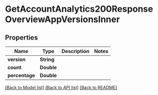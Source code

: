 # GetAccountAnalytics200ResponseOverviewAppVersionsInner

## Properties
Name | Type | Description | Notes
------------ | ------------- | ------------- | -------------
**version** | **String** |  | 
**count** | **Double** |  | 
**percentage** | **Double** |  | 

[[Back to Model list]](../README.md#documentation-for-models) [[Back to API list]](../README.md#documentation-for-api-endpoints) [[Back to README]](../README.md)


